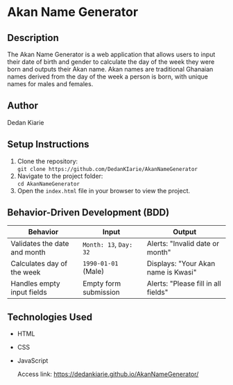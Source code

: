 # Akan Name Generator

## Description
The Akan Name Generator is a web application that allows users to input their date of birth and gender to calculate the day of the week they were born and outputs their Akan name. Akan names are traditional Ghanaian names derived from the day of the week a person is born, with unique names for males and females.

## Author
Dedan Kiarie 

## Setup Instructions
1. Clone the repository:  
   `git clone https://github.com/DedanKIarie/AkanNameGenerator`
2. Navigate to the project folder:  
   `cd AkanNameGenerator`
3. Open the `index.html` file in your browser to view the project.

## Behavior-Driven Development (BDD)
| Behavior                         | Input                      | Output                       |
|----------------------------------|----------------------------|------------------------------|
| Validates the date and month     | `Month: 13`, `Day: 32`     | Alerts: "Invalid date or month" |
| Calculates day of the week       | `1990-01-01` (Male)        | Displays: "Your Akan name is Kwasi" |
| Handles empty input fields       | Empty form submission      | Alerts: "Please fill in all fields" |

## Technologies Used
- HTML
- CSS
- JavaScript

  Access link: https://dedankiarie.github.io/AkanNameGenerator/

